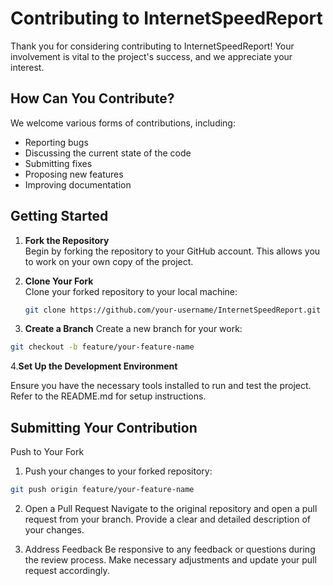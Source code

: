 # Contributing to InternetSpeedReport

Thank you for considering contributing to InternetSpeedReport! Your involvement is vital to the project's success, and we appreciate your interest.

## How Can You Contribute?

We welcome various forms of contributions, including:

- Reporting bugs
- Discussing the current state of the code
- Submitting fixes
- Proposing new features
- Improving documentation

## Getting Started

1. **Fork the Repository**  
   Begin by forking the repository to your GitHub account. This allows you to work on your own copy of the project.

2. **Clone Your Fork**  
   Clone your forked repository to your local machine:

   ```bash
   git clone https://github.com/your-username/InternetSpeedReport.git
   ```

3. **Create a Branch**
  Create a new branch for your work:
  ```bash
  git checkout -b feature/your-feature-name
  ```
4.**Set Up the Development Environment**

Ensure you have the necessary tools installed to run and test the project. Refer to the README.md for setup instructions.

## Submitting Your Contribution
Push to Your Fork
1. Push your changes to your forked repository:
```bash
git push origin feature/your-feature-name
```
2. Open a Pull Request
Navigate to the original repository and open a pull request from your branch.
Provide a clear and detailed description of your changes.

3. Address Feedback
Be responsive to any feedback or questions during the review process. Make necessary adjustments and update your pull request accordingly.
